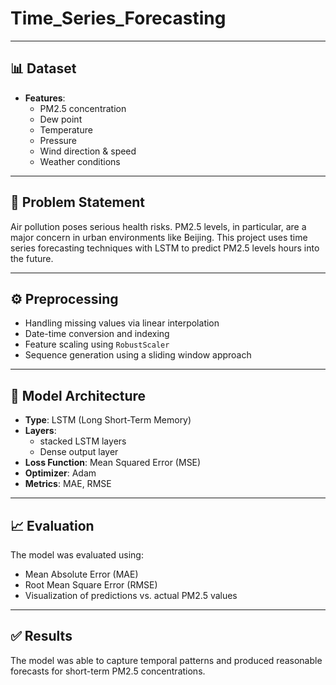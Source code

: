 # Time_Series_Forecasting

---

## 📊 Dataset

- **Features**:
  - PM2.5 concentration
  - Dew point
  - Temperature
  - Pressure
  - Wind direction & speed
  - Weather conditions

---

## 🧪 Problem Statement

Air pollution poses serious health risks. PM2.5 levels, in particular, are a major concern in urban environments like Beijing. This project uses time series forecasting techniques with LSTM to predict PM2.5 levels hours into the future.

---

## ⚙️ Preprocessing

- Handling missing values via linear interpolation
- Date-time conversion and indexing
- Feature scaling using `RobustScaler`
- Sequence generation using a sliding window approach

---

## 🧠 Model Architecture

- **Type**: LSTM (Long Short-Term Memory)
- **Layers**:
  - stacked LSTM layers
  - Dense output layer
- **Loss Function**: Mean Squared Error (MSE)
- **Optimizer**: Adam
- **Metrics**: MAE, RMSE

---

## 📈 Evaluation

The model was evaluated using:

- Mean Absolute Error (MAE)
- Root Mean Square Error (RMSE)
- Visualization of predictions vs. actual PM2.5 values

---

## ✅ Results

The model was able to capture temporal patterns and produced reasonable forecasts for short-term PM2.5 concentrations.

